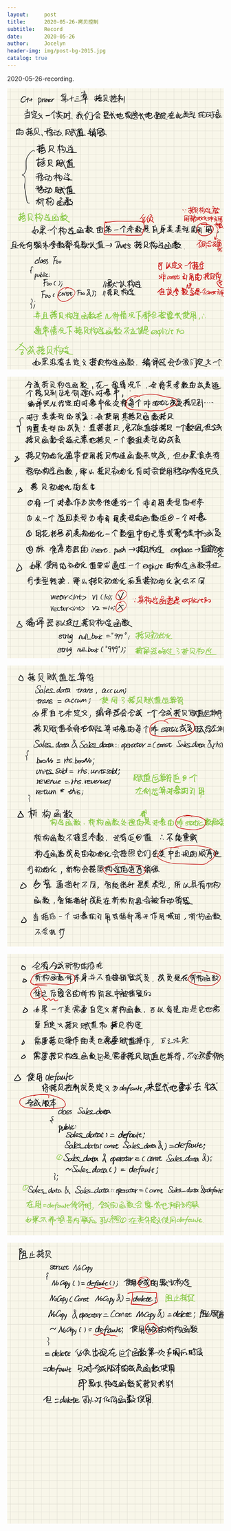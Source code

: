 ```yaml
---
layout:     post
title:      2020-05-26-拷贝控制
subtitle:   Record
date:       2020-05-26
author:     Jocelyn
header-img: img/post-bg-2015.jpg
catalog: true
---
```


2020-05-26-recording.

![](2020-05-26-2.jpg)

![](2020-05-26-3.jpg)

![](2020-05-26-4.jpg)

![](2020-05-26-5.jpg)

![](2020-05-26-6.jpg)